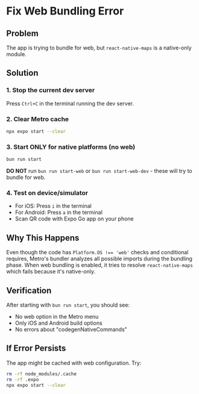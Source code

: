# Fix Web Bundling Error

## Problem
The app is trying to bundle for web, but `react-native-maps` is a native-only module.

## Solution

### 1. Stop the current dev server
Press `Ctrl+C` in the terminal running the dev server.

### 2. Clear Metro cache
```bash
npx expo start --clear
```

### 3. Start ONLY for native platforms (no web)
```bash
bun run start
```

**DO NOT** run `bun run start-web` or `bun run start-web-dev` - these will try to bundle for web.

### 4. Test on device/simulator
- For iOS: Press `i` in the terminal
- For Android: Press `a` in the terminal  
- Scan QR code with Expo Go app on your phone

## Why This Happens
Even though the code has `Platform.OS !== 'web'` checks and conditional requires, Metro's bundler analyzes all possible imports during the bundling phase. When web bundling is enabled, it tries to resolve `react-native-maps` which fails because it's native-only.

## Verification
After starting with `bun run start`, you should see:
- No web option in the Metro menu
- Only iOS and Android build options
- No errors about "codegenNativeCommands"

## If Error Persists
The app might be cached with web configuration. Try:
```bash
rm -rf node_modules/.cache
rm -rf .expo
npx expo start --clear
```
